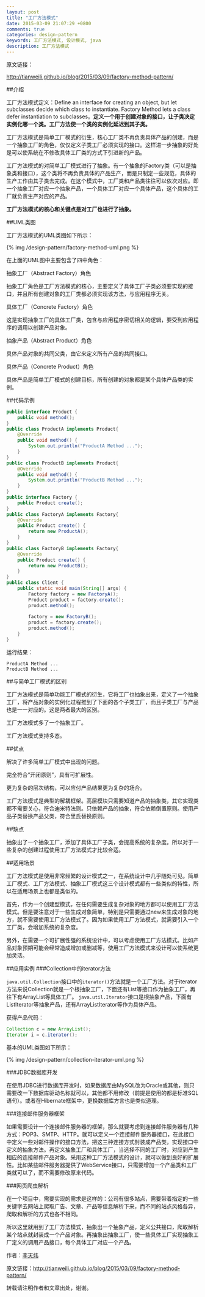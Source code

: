 ```yaml
---
layout: post
title: "工厂方法模式"
date: 2015-03-09 21:07:29 +0800
comments: true
categories: design-pattern
keywords: 工厂方法模式, 设计模式, java
description: 工厂方法模式
---
```


<!--more-->
原文链接：

<http://tianweili.github.io/blog/2015/03/09/factory-method-pattern/>


##介绍

工厂方法模式定义：Define an interface for creating an object, but let subclasses decide which class to instantiate. Factory Method lets a class defer instantiation to subclasses。**定义一个用于创建对象的接口，让子类决定实例化哪一个类。工厂方法使一个类的实例化延迟到其子类。**


工厂方法模式是简单工厂模式的衍生，核心工厂类不再负责具体产品的创建，而是一个抽象工厂的角色，仅仅定义子类工厂必须实现的接口。这样进一步抽象的好处是可以使系统在不修改具体工厂类的方式下引进新的产品。


工厂方法模式的对简单工厂模式进行了抽象。有一个抽象的Factory类（可以是抽象类和接口），这个类将不再负责具体的产品生产，而是只制定一些规范，具体的生产工作由其子类去完成。在这个模式中，工厂类和产品类往往可以依次对应。即一个抽象工厂对应一个抽象产品，一个具体工厂对应一个具体产品，这个具体的工厂就负责生产对应的产品。

**工厂方法模式的核心和关键点是对工厂也进行了抽象。**

##UML类图

工厂方法模式的UML类图如下所示：

{% img /design-pattern/factory-method-uml.png %}

在上面的UML图中主要包含了四中角色：

抽象工厂（Abstract Factory）角色

抽象工厂角色是工厂方法模式的核心，主要定义了具体工厂子类必须要实现的接口，并且所有创建对象的工厂类都必须实现该方法，与应用程序无关。

具体工厂（Concrete Factory）角色

这是实现抽象工厂的具体工厂类，包含与应用程序密切相关的逻辑，要受到应用程序的调用以创建产品对象。

抽象产品（Abstract Product）角色

具体产品对象的共同父类，由它来定义所有产品的共同接口。

具体产品（Concrete Product）角色

具体产品是简单工厂模式的创建目标，所有创建的对象都是某个具体产品类的实例。

##代码示例

```java
public interface Product {
    public void method();
}
public class ProductA implements Product{
    @Override
    public void method() {
        System.out.println("ProductA Method ...");
    }
}
public class ProductB implements Product{
    @Override
    public void method() {
        System.out.println("ProductB Method ...");
    }
}
public interface Factory {
    public Product create();
}
public class FactoryA implements Factory{
    @Override
    public Product create() {
        return new ProductA();
    }
}
public class FactoryB implements Factory{
    @Override
    public Product create() {
        return new ProductB();
    }
}
public class Client {
    public static void main(String[] args) {
        Factory factory = new FactoryA();
        Product product = factory.create();
        product.method();
        
        factory = new FactoryB();
        product = factory.create();
        product.method();
    }
}
```
运行结果：

	ProductA Method ...
	ProductB Method ...

##与简单工厂模式的区别

工厂方法模式是简单功能工厂模式的衍生，它将工厂也抽象出来，定义了一个抽象工厂，将产品对象的实例化过程推到了下面的各个子类工厂，而且子类工厂与产品也是一一对应的。这是两者最大的区别。

工厂方法模式多了一个抽象工厂。

工厂方法模式支持多态。

##优点

解决了许多简单工厂模式中出现的问题。

完全符合”开闭原则”，具有可扩展性。

更为复杂的层次结构，可以应付产品结果更为复杂的场合。

工厂方法模式是典型的解耦框架。高层模块只需要知道产品的抽象类，其它实现类都不需要关心，符合迪米特法则。只依赖产品的抽象，符合依赖倒置原则。使用产品子类替换产品父类，符合里氏替换原则。

##缺点

抽象出了一个抽象工厂，添加了具体工厂子类，会提高系统的复杂度。所以对于一些复杂的创建过程使用工厂方法模式才比较合适。

##适用场景

工厂方法模式是使用非常频繁的设计模式之一，在系统设计中几乎随处可见。简单工厂模式、工厂方法模式、抽象工厂模式这三个设计模式都有一些类似的特性，所以在适用场景上也都是类似的。

首先，作为一个创建型模式，在任何需要生成复杂对象的地方都可以使用工厂方法模式。但是要注意对于一些生成对象简单，特别是只需要通过new来生成对象的地方，就不需要使用工厂方法模式了。因为如果使用工厂方法模式，就需要引入一个工厂类，会增加系统的复杂度。

另外，在需要一个可扩展性强的系统设计中，可以考虑使用工厂方法模式。比如产品对象预期可能会经常造成增加或删减等，使用工厂方法模式来设计可以使系统更加灵活。

##应用实例
###Collection中的iterator方法

`java.util.Collection`接口中的`iterator()`方法就是一个工厂方法。对于iterator方法来说Collection就是一个根抽象工厂，下面还有List等接口作为抽象工厂，再往下有ArrayList等具体工厂。
`java.util.Iterator`接口是根抽象产品，下面有ListIterator等抽象产品，还有ArrayListIterator等作为具体产品。

获得产品代码：

```java
Collection c = new ArrayList();
Iterator i = c.iterator();
```
基本的UML类图如下所示：

{% img /design-pattern/collection-iterator-uml.png %}

###JDBC数据库开发

在使用JDBC进行数据库开发时，如果数据库由MySQL改为Oracle或其他，则只需要改一下数据库驱动名称就可以，其他都不用修改（前提是使用的都是标准SQL语句）。或者在Hibernate框架中，更换数据库方言也是类似道理。

###连接邮件服务器框架

如果需要设计一个连接邮件服务器的框架，那么就要考虑到连接邮件服务器有几种方式：POP3、SMTP、HTTP。就可以定义一个连接邮件服务器接口，在此接口中定义一些对邮件操作的接口方法，把这三种连接方式封装成产品类，实现接口中定义的抽象方法。再定义抽象工厂和具体工厂，当选择不同的工厂时，对应到产生相应的连接邮件产品对象。采用这种工厂方法模式的设计，就可以做到良好的扩展性。比如某些邮件服务器提供了WebService接口，只需要增加一个产品类和工厂类就可以了，而不需要修改原来代码。

###网页爬虫解析

在一个项目中，需要实现的需求是这样的：公司有很多站点，需要带着指定的一些关键字去网站上爬取广告、文章、产品等信息解析下来，而不同的站点风格各异，爬取和解析的方式也各不相同。

所以这里就用到了工厂方法模式，抽象出一个抽象产品，定义公共接口，爬取解析某个站点就封装成一个产品对象。再抽象出抽象工厂，使一些具体工厂实现抽象工厂定义的调用产品接口，每个具体工厂对应一个产品。


作者：[李天炜](http://tianweili.github.io/)

原文链接：<http://tianweili.github.io/blog/2015/03/09/factory-method-pattern/>

转载请注明作者和文章出处，谢谢。